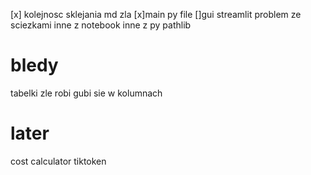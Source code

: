 [x] kolejnosc sklejania md zla
[x]main py file
[]gui streamlit
problem ze sciezkami inne z notebook inne z py
    pathlib

# bledy
tabelki zle robi
gubi sie w kolumnach

# later
cost calculator
    tiktoken